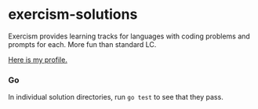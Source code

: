 # exercism-solutions
Exercism provides learning tracks for languages with coding problems and prompts for each. More fun than standard LC.

[Here is my profile.](https://exercism.io/profiles/willfolsom)

### Go
In individual solution directories, run ```go test``` to see that they pass.
